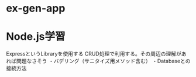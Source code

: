 # ex-gen-app

# Node.js学習
ExpressというLibraryを使用する
CRUD処理で利用する。その周辺の理解があれば問題なさそう
・バデリング（サニタイズ用メソッド含む）
・Databaseとの接続方法
